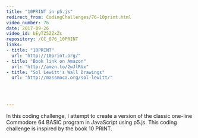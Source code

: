 ```yaml
---
title: "10PRINT in p5.js"
redirect_from: CodingChallenges/76-10print.html
video_number: 76
date: 2017-09-26
video_id: bEyTZ5ZZxZs
repository: /CC_076_10PRINT
links:
- title: "10PRINT"  
  url: "http://10print.org/"
- title: "Book link on Amazon"  
  url: "http://amzn.to/2wJlRVx"
- title: "Sol Lewitt's Wall Drawings"  
  url: "http://massmoca.org/sol-lewitt/"
  


  
---
```


In this coding challenge, I attempt to create a version of the classic one-line Commodore 64 BASIC program in JavaScript using p5.js. This coding challenge is inspired by the book 10 PRINT.

